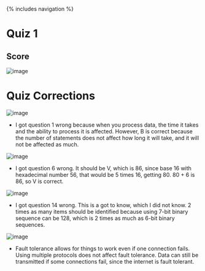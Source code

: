 {% includes navigation %}

# Quiz 1 

## Score
![image](https://user-images.githubusercontent.com/77864093/164309845-ad263e49-c6a8-48b1-9acb-4d3389118147.png)

# Quiz Corrections

![image](https://user-images.githubusercontent.com/77864093/164306566-7d5c3e02-f728-4f43-9491-f4c1415ed7f7.png)
* I got question 1 wrong because when you process data, the time it takes and the ability to process it is affected. 
However, B is correct because the number of statements does not affect how long it will take, and it will not be affected as much.

![image](https://user-images.githubusercontent.com/77864093/164310078-a6c39468-397e-440a-b8d6-917127968057.png)
* I got question 6 wrong. It should be V, which is 86, since base 16 with hexadecimal number 56, that would be 5 times 16, getting 80. 80 + 6 is 86, so V is correct.

![image](https://user-images.githubusercontent.com/77864093/164311462-07e9442d-39ad-43a9-a04a-24837ee0e05e.png)
* I got question 14 wrong. This is a got to know, which I did not know. 2 times as many items should be identified because using 7-bit binary sequence can be 128,
which is 2 times as much as 6-bit binary sequences.

![image](https://user-images.githubusercontent.com/77864093/164311962-e4c1fe5c-87b8-4592-b4d7-37dfe78164a7.png)
* Fault tolerance allows for things to work even if one connection fails. Using multiple protocols does not affect fault tolerance. Data can still be transmitted
if some connections fail, since the internet is fault tolerant.


